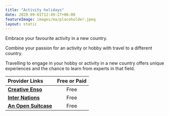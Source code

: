 ```yaml
---
title: "Activity holidays"
date: 2020-09-01T12:49:27+06:00
featureImage: images/ma/placeholder.jpeg
layout: static
---
```


Embrace your favourite activity in a new country.

Combine your passion for an activity or hobby with travel to a different country.

Travelling to engage in your hobby or activity in a new country offers unique experiences and the chance to learn from experts in that field.

| Provider Links      | Free or Paid  |  
| :-----------          | :--------------:      |  
| [**Creative Enso**](https://creativeenso.com/10-creative-hobbies-learn-from-other-cultures/) | Free  | 
| [**Inter Nations**](https://www.internations.org/magazine/five-hobbies-and-the-best-countries-to-pursue-them-in-39794) | Free  | 
| [**An Open Suitcase**](https://anopensuitcase.com/traveling-abroad-for-hobbies/) | Free  | 
  

<br/><br/>






